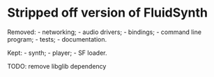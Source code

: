 
# Stripped off version of FluidSynth

Removed:
	- networking;
	- audio drivers;
	- bindings;
	- command line program;
	- tests;
	- documentation.

Kept:
	- synth;
	- player;
	- SF loader.

TODO: remove libglib dependency